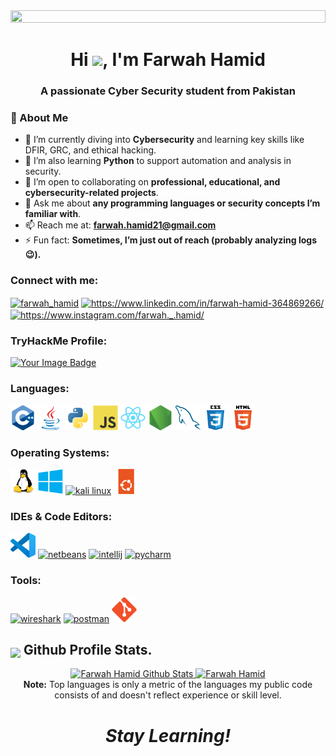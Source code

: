 <a href="https://github.com/Farwah19">
  <img src="https://wallpaperaccess.com/full/4735130.jpg" width="100%" height="20%">
</a>


<h1 align="center">Hi  <img src="https://media.giphy.com/media/hvRJCLFzcasrR4ia7z/giphy.gif" width="15">, I'm Farwah Hamid</h1>
<h3 align="center">A passionate Cyber Security student from Pakistan</h3>

<!--<p align="left"> <a href="https://twitter.com/farwah_hamid" target="blank"><img src="https://img.shields.io/twitter/follow/farwah_hamid?logo=twitter&style=for-the-badge" alt="farwah_hamid" /></a> </p>-->

### 👋 About Me

- 🔐 I’m currently diving into **Cybersecurity** and learning key skills like DFIR, GRC, and ethical hacking.
- 🌱 I’m also learning **Python** to support automation and analysis in security.
- 👯 I’m open to collaborating on **professional, educational, and cybersecurity-related projects**.
- 💬 Ask me about **any programming languages or security concepts I’m familiar with**.
- 📫 Reach me at: **farwah.hamid21@gmail.com**
- ⚡ Fun fact: **Sometimes, I’m just out of reach (probably analyzing logs 😉).**


<h3 align="left">Connect with me:</h3>
<p align="left">
<a href="https://twitter.com/farwah_hamid" target="blank"><img align="center" src="https://raw.githubusercontent.com/rahuldkjain/github-profile-readme-generator/master/src/images/icons/Social/twitter.svg" alt="farwah_hamid" height="30" width="40" /></a>
<a href="https://linkedin.com/in/https://www.linkedin.com/in/farwah-hamid-364869266/" target="blank"><img align="center" src="https://raw.githubusercontent.com/rahuldkjain/github-profile-readme-generator/master/src/images/icons/Social/linked-in-alt.svg" alt="https://www.linkedin.com/in/farwah-hamid-364869266/" height="30" width="40" /></a>
<a href="https://instagram.com/https://www.instagram.com/farwah._.hamid/" target="blank"><img align="center" src="https://raw.githubusercontent.com/rahuldkjain/github-profile-readme-generator/master/src/images/icons/Social/instagram.svg" alt="https://www.instagram.com/farwah._.hamid/" height="30" width="40" /></a>
</p>

<h3 align="left">TryHackMe Profile:</h3>
<p align="left">
  <a href="https://tryhackme.com/p/YOUR_USERNAME" target="_blank"><img src="https://tryhackme-badges.s3.amazonaws.com/zumarr.png" alt="Your Image Badge" /></a>
</p>

<h3 align="left">Languages:</h3>
<p align="left">
  <a href="https://cplusplus.com/" target="_blank" rel="noreferrer"><img src="https://raw.githubusercontent.com/devicons/devicon/master/icons/cplusplus/cplusplus-original.svg" alt="cplusplus" width="40" height="40"/></a>
  <a href="https://www.java.com" target="_blank" rel="noreferrer"><img src="https://raw.githubusercontent.com/devicons/devicon/master/icons/java/java-original.svg" alt="java" width="40" height="40"/></a>
  <a href="https://www.python.org" target="_blank" rel="noreferrer"><img src="https://raw.githubusercontent.com/devicons/devicon/master/icons/python/python-original.svg" alt="python" width="40" height="40"/></a>
  <a href="https://developer.mozilla.org/en-US/docs/Web/JavaScript" target="_blank" rel="noreferrer"><img src="https://raw.githubusercontent.com/devicons/devicon/master/icons/javascript/javascript-original.svg" alt="javascript" width="40" height="40"/></a>
  <a href="https://react.dev/" target="_blank" rel="noreferrer"><img src="https://raw.githubusercontent.com/devicons/devicon/master/icons/react/react-original.svg" alt="react" width="40" height="40"/></a>
  <a href="https://nodejs.org/" target="_blank" rel="noreferrer"><img src="https://raw.githubusercontent.com/devicons/devicon/master/icons/nodejs/nodejs-original.svg" alt="nodejs" width="40" height="40"/></a>
  <a href="https://www.mysql.com/" target="_blank" rel="noreferrer"><img src="https://raw.githubusercontent.com/devicons/devicon/master/icons/mysql/mysql-original.svg" alt="mysql" width="40" height="40"/></a>
  <a href="https://www.w3.org/Style/CSS/" target="_blank" rel="noreferrer"><img src="https://raw.githubusercontent.com/devicons/devicon/master/icons/css3/css3-original-wordmark.svg" alt="css3" width="40" height="40"/></a>
  <a href="https://html.spec.whatwg.org/" target="_blank" rel="noreferrer"><img src="https://raw.githubusercontent.com/devicons/devicon/master/icons/html5/html5-original-wordmark.svg" alt="html5" width="40" height="40"/></a>
</p>

<h3 align="left">Operating Systems:</h3>
<p align="left">
  <a href="https://www.linux.org/" target="_blank" rel="noreferrer"><img src="https://raw.githubusercontent.com/devicons/devicon/master/icons/linux/linux-original.svg" alt="linux" width="40" height="40"/></a>
  <a href="https://www.microsoft.com/windows" target="_blank" rel="noreferrer"><img src="https://raw.githubusercontent.com/devicons/devicon/master/icons/windows8/windows8-original.svg" alt="windows" width="40" height="40"/></a>
  <a href="https://www.kali.org/" target="_blank" rel="noreferrer"><img src="https://upload.wikimedia.org/wikipedia/commons/2/2b/Kali-dragon-icon.svg" alt="kali linux" width="40" height="40"/></a>
  <a href="https://ubuntu.com/" target="_blank" rel="noreferrer"><img src="https://raw.githubusercontent.com/devicons/devicon/master/icons/ubuntu/ubuntu-plain.svg" alt="ubuntu" width="40" height="40"/></a>
</p>

<h3 align="left">IDEs & Code Editors:</h3>
<p align="left">
  <a href="https://code.visualstudio.com/" target="_blank" rel="noreferrer"><img src="https://raw.githubusercontent.com/devicons/devicon/master/icons/vscode/vscode-original.svg" alt="vscode" width="40" height="40"/></a>
  <a href="https://netbeans.apache.org/" target="_blank" rel="noreferrer"><img src="https://upload.wikimedia.org/wikipedia/commons/9/98/Apache_NetBeans_Logo.svg" alt="netbeans" width="40" height="40"/></a>
  <a href="https://www.jetbrains.com/idea/" target="_blank" rel="noreferrer"><img src="https://resources.jetbrains.com/storage/products/company/brand/logos/IntelliJ_IDEA_icon.svg" alt="intellij" width="40" height="40"/></a>
  <a href="https://www.jetbrains.com/pycharm/" target="_blank" rel="noreferrer"><img src="https://upload.wikimedia.org/wikipedia/commons/1/1d/PyCharm_Icon.svg" alt="pycharm" width="40" height="40"/></a>
</p>

<h3 align="left">Tools:</h3>
<p align="left">
  <a href="https://www.wireshark.org/" target="_blank" rel="noreferrer"><img src="https://upload.wikimedia.org/wikipedia/commons/d/db/Wireshark_Icon.png" alt="wireshark" width="40" height="40"/></a>
  <a href="https://www.postman.com/" target="_blank" rel="noreferrer"><img src="https://www.svgrepo.com/show/354202/postman-icon.svg" alt="postman" width="40" height="40"/></a>
  <a href="https://git-scm.com/" target="_blank" rel="noreferrer"><img src="https://raw.githubusercontent.com/devicons/devicon/master/icons/git/git-original.svg" alt="git" width="40" height="40"/></a>
</p>






## <img src="https://media1.giphy.com/media/v1.Y2lkPTc5MGI3NjExYzFhYzJkMmQ2MWQ3ZGY3MDhjZTE3MDI2Mzk3NzE1OWQyZTRlMmYwMCZjdD1z/iY8CRBdQXODJSCERIr/giphy.gif" width=5% valign="bottom"> Github Profile Stats.
<p align="center">
    <a href="https://github.com/Farwah19">
	    <img alt="Farwah Hamid Github Stats" src="https://github-readme-stats.vercel.app/api?username=Farwah19&show_icons=true&count_private=true&locale=en&theme=tokyonight&layout=compact" height="230px"/>
	  <img src="https://github-readme-stats.vercel.app/api/top-langs?username=Farwah19&langs_count=10&show_icons=true&locale=en&theme=tokyonight" alt="Farwah Hamid" height="230px"/>
<br/>
</a>
<b>Note:</b> Top languages is only a metric of the languages my public code consists of and doesn't reflect experience or skill level.

  </p>

  <h1 align='center'><i>Stay Learning!</i></h1>

<!--
**Farwah19/Farwah19** is a ✨ _special_ ✨ repository because its `README.md` (this file) appears on your GitHub profile.

Here are some ideas to get you started:

- 🔭 I’m currently working on ...
- 🌱 I’m currently learning ...
- 👯 I’m looking to collaborate on ...
- 🤔 I’m looking for help with ...
- 💬 Ask me about ...
- 📫 How to reach me: ...
- 😄 Pronouns: ...
- ⚡ Fun fact: ...
-->
